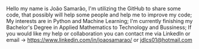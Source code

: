 Hello my name is João Samarão, I'm utilizing the GitHub to share some code, that possibly will help some people and help me to improve my code;
My interests are in Python and Machine Learning;
I'm currently finishing my Bachelor's Degree in Applied Mathematics to Technology and Bussiness;
If you would like my help or collaboration you can contact me via LinkedIn or email -> https://www.linkedin.com/in/joaosamarao/ or jdlcs01@hotmail.com
